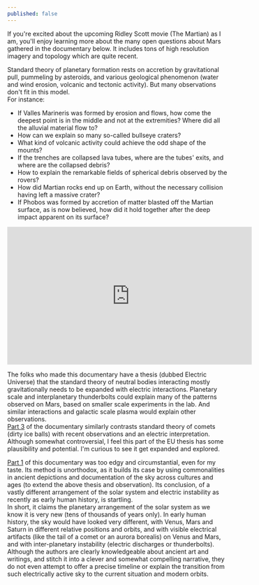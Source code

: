 ```yaml
---
published: false
---
```


If you're excited about the upcoming Ridley Scott movie (The Martian) as I am, you'll enjoy learning more about the many open questions about Mars gathered in the documentary below. It includes tons of high resolution imagery and topology which are quite recent.

Standard theory of planetary formation rests on accretion by gravitational pull, pummeling by asteroids, and various geological phenomenon (water and wind erosion, volcanic and tectonic activity). But many observations don't fit in this model.  
For instance: 

* If Valles Marineris was formed by erosion and flows, how come the deepest point is in the middle and not at the extremities? Where did all the alluvial material flow to? 
* How can we explain so many so-called bullseye craters?
* What kind of volcanic activity could achieve the odd shape of the mounts?
* If the trenches are collapsed lava tubes, where are the tubes' exits, and where are the collapsed debris?
* How to explain the remarkable fields of spherical debris observed by the rovers?
* How did Martian rocks end up on Earth, without the necessary collision having left a massive crater?
* If Phobos was formed by accretion of matter blasted off the Martian surface, as is now believed, how did it hold together after the deep impact apparent on its surface?

<iframe width="560" height="315" src="https://www.youtube.com/embed/tRV1e5_tB6Y" frameborder="0" allowfullscreen></iframe>

The folks who made this documentary have a thesis (dubbed Electric Universe) that the standard theory of neutral bodies interacting mostly gravitationally needs to be expanded with electric interactions. Planetary scale and interplanetary thunderbolts could explain many of the patterns observed on Mars, based on smaller scale experiments in the lab. And similar interactions and galactic scale plasma would explain other observations.   
[Part 3](https://www.youtube.com/watch?v=34wtt2EUToo) of the documentary similarly contrasts standard theory of comets (dirty ice balls) with recent observations and an electric interpretation.
Although somewhat controversial, I feel this part of the EU thesis has some plausibility and potential. I'm curious to see it get expanded and explored.  

[Part 1](https://www.youtube.com/watch?v=t7EAlTcZFwY) of this documentary was too edgy and circumstantial, even for my taste. Its method is unorthodox, as it builds its case by using commonalities in ancient depictions and documentation of the sky across cultures and ages (to extend the above thesis and observation). Its conclusion, of a vastly different arrangement of the solar system and electric instability as recently as early human history, is startling.  
In short, it claims the planetary arrangement of the solar system as we know it is very new (tens of thousands of years only). In early human history, the sky would have looked very different, with Venus, Mars and Saturn in different relative positions and orbits, and with visible electrical artifacts (like the tail of a comet or an aurora borealis) on Venus and Mars, and with inter-planetary instability (electric discharges or thunderbolts).  
Although the authors are clearly knowledgeable about ancient art and writings, and stitch it into a clever and somewhat compelling narrative, they do not even attempt to offer a precise timeline or explain the transition from such electrically active sky to the current situation and modern orbits.

